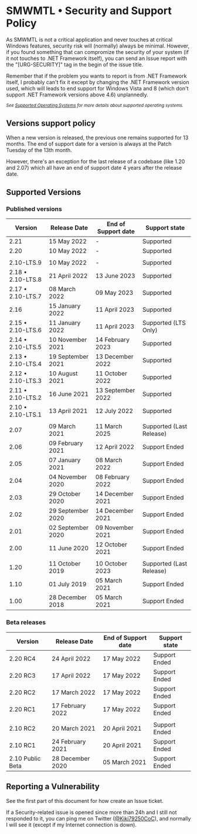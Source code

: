 # SMWMTL • Security and Support Policy

As SMWMTL is not a critical application and never touches at critical Windows features, security risk will (normally) always be minimal. However, if you found something that can compromize the security of your system (if it not touches to .NET Framework itself), you can send an Issue report with the "[URG-SECURITY]" tag in the begin of the issue title.

Remember that if the problem you wants to report is from .NET Framework itself, I probably can't fix it except by changing the .NET Framework version used, which will leads to end support for Windows Vista and 8 (which don't support .NET Framework versions above 4.6) unplannedly.

<sup>*See [Supported Operating Systems](../Stable/SystemComp.md) for more details about supported operating systems.*</sup>

## Versions support policy

When a new version is released, the previous one remains supported for 13 months. The end of support date for a version is always at the Patch Tuesday of the 13th month.

However, there's an exception for the last release of a codebase (like 1.20 and 2.07) which all have an end of support date 4 years after the release date.

## Supported Versions

### Published versions

| Version            | Release Date       | End of Support date | Support state            |
| ------------------ | ------------------ | ------------------- | ------------------------ |
| 2.21               | 15 May 2022        | -                   | Supported                |
| 2.20               | 10 May 2022        | -                   | Supported                |
||
|        2.10-LTS.9  | 10 May 2022        | -                   | Supported                |
| 2.18 • 2.10-LTS.8  | 21 April 2022      | 13 June 2023        | Supported                |
| 2.17 • 2.10-LTS.7  | 08 March 2022      | 09 May 2023         | Supported                |
| 2.16               | 15 January 2022    | 11 April 2023       | Supported                |
| 2.15 • 2.10-LTS.6  | 11 January 2022    | 11 April 2023       | Supported (LTS Only)     |
| 2.14 • 2.10-LTS.5  | 10 November 2021   | 14 February 2023    | Supported                |
| 2.13 • 2.10-LTS.4  | 19 September 2021  | 13 December 2022    | Supported                |
| 2.12 • 2.10-LTS.3  | 10 August 2021     | 11 October 2022     | Supported                |
| 2.11 • 2.10-LTS.2  | 16 June 2021       | 13 September 2022   | Supported                |
| 2.10 • 2.10-LTS.1  | 13 April 2021      | 12 July 2022        | Supported                |
||
| 2.07               | 09 March 2021      | 11 March 2025       | Supported (Last Release) |
| 2.06               | 09 February 2021   | 12 April 2022       | Support Ended            |
| 2.05               | 07 January 2021    | 08 March 2022       | Support Ended            |
| 2.04               | 04 November 2020   | 08 February 2022    | Support Ended            |
| 2.03               | 29 October 2020    | 14 December 2021    | Support Ended            |
| 2.02               | 29 September 2020  | 14 December 2021    | Support Ended            |
| 2.01               | 02 September 2020  | 09 November 2021    | Support Ended            |
| 2.00               | 11 June 2020       | 12 October 2021     | Support Ended            |
||
| 1.20               | 11 October 2019    | 10 October 2023     | Supported (Last Release) |
| 1.10               | 01 July 2019       | 05 March 2021       | Support Ended            |
| 1.00               | 28 December 2018   | 05 March 2021       | Support Ended            |

### Beta releases

| Version            | Release Date       | End of Support date | Support state            |
| ------------------ | ------------------ | ------------------- | ------------------------ |
| 2.20 RC4           | 24 April 2022      | 17 May 2022         | Support Ended            |
| 2.20 RC3           | 17 April 2022      | 17 May 2022         | Support Ended            |
| 2.20 RC2           | 17 March 2022      | 17 May 2022         | Support Ended            |
| 2.20 RC1           | 17 February 2022   | 17 May 2022         | Support Ended            |
||
| 2.10 RC2           | 20 March 2021      | 20 April 2021       | Support Ended            |
| 2.10 RC1           | 24 February 2021   | 20 April 2021       | Support Ended            |
| 2.10 Public Beta   | 28 December 2020   | 05 March 2021       | Support Ended            |

## Reporting a Vulnerability

See the first part of this document for how create an Issue ticket.

If a Security-related issue is opened since more than 24h and I still not responded to it, you can ping me on Twitter ([@Kiki79250CoC](https://twitter.com/Kiki79250CoC)), and normally I will see it (except if my Internet connection is down).
